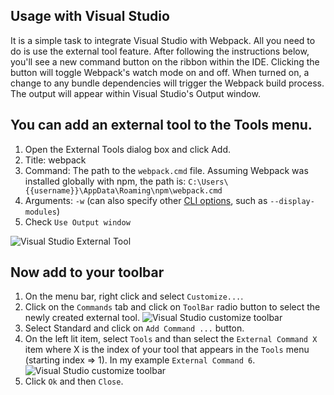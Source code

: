 ## Usage with Visual Studio

It is a simple task to integrate Visual Studio with Webpack. All you need to do is use the external tool feature. After following the instructions below, you'll see a new command button on the ribbon within the IDE. Clicking the button will toggle Webpack's watch mode on and off. When turned on, a change to any bundle dependencies will trigger the Webpack build process. The output will appear within Visual Studio's Output window. 

## You can add an external tool to the Tools menu. 

1. Open the External Tools dialog box and click Add.
1. Title: webpack
1. Command: The path to the `webpack.cmd` file. Assuming Webpack was installed globally with npm, the path is:
   `C:\Users\{{username}}\AppData\Roaming\npm\webpack.cmd`
1. Arguments: `-w` (can also specify other [CLI options](http://webpack.github.io/docs/cli.html), such as `--display-modules`)
1. Check `Use Output window`

![Visual Studio External Tool](http://d3m4lzjblc2qwl.cloudfront.net/webpack-tool.png)

## Now add to your toolbar

1. On the menu bar, right click and select `Customize...`.
1. Click on the `Commands` tab and click on `ToolBar` radio button to select the newly created external tool.
![Visual Studio customize toolbar](http://d3m4lzjblc2qwl.cloudfront.net/customize-toolbar.png)
1. Select Standard and click on `Add Command ...` button.
1. On the left lit item, select `Tools` and than select the `External Command X` item where X is the index of your tool that appears in the `Tools` menu (starting index => 1). In my example `External Command 6`.
![Visual Studio customize toolbar](http://d3m4lzjblc2qwl.cloudfront.net/add-command.png)
1. Click `Ok` and then `Close`.